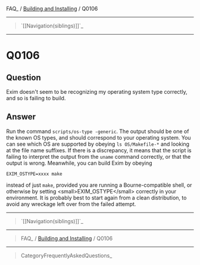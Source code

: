 FAQ\_ / [Building and Installing](FAQ/Building_and_Installing) / Q0106

* * * * *

> \`[[Navigation(siblings)]]\`\_

* * * * *

Q0106
=====

Question
--------

Exim doesn't seem to be recognizing my operating system type correctly,
and so is failing to build.

Answer
------

Run the command `scripts/os-type -generic`. The output should be one of
the known OS types, and should correspond to your operating system. You
can see which OS are supported by obeying `ls OS/Makefile-*` and looking
at the file name suffixes. If there is a discrepancy, it means that the
script is failing to interpret the output from the `uname` command
correctly, or that the output is wrong. Meanwhile, you can build Exim by
obeying

    EXIM_OSTYPE=xxxx make

instead of just `make`, provided you are running a Bourne-compatible
shell, or otherwise by setting \<small\>EXIM\_OSTYPE\</small\> correctly
in your environment. It is probably best to start again from a clean
distribution, to avoid any wreckage left over from the failed attempt.

* * * * *

> \`[[Navigation(siblings)]]\`\_

* * * * *

> FAQ\_ / [Building and Installing](FAQ/Building_and_Installing) / Q0106

* * * * *

> CategoryFrequentlyAskedQuestions\_
